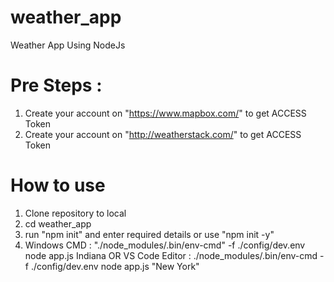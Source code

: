 # weather_app
Weather App Using NodeJs

# Pre Steps :
1. Create your account on "https://www.mapbox.com/" to get ACCESS Token
2. Create your account on "http://weatherstack.com/" to get ACCESS Token

# How to use
1. Clone repository to local
2. cd weather_app
3. run "npm init" and enter required details or use "npm init -y"
4. Windows CMD : "./node_modules/.bin/env-cmd" -f ./config/dev.env node app.js Indiana
   OR
   VS Code Editor : ./node_modules/.bin/env-cmd -f ./config/dev.env node app.js "New York"
